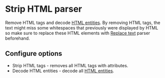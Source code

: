 # Strip HTML parser
Remove HTML tags and decode [HTML entities][html-entities]. By removing HTML tags, the text might miss some whitespaces that
previously were displayed by HTML so make sure to replace these HTML elements with [Replace text][replace-text]
parser beforehand.

## Configure options
 * Strip HTML tags - removes all HTML tags with attributes.
 * Decode HTML entities - decode all [HTML entities][html-entities].

[html-entities]: https://www.w3schools.com/html/html_entities.asp
[replace-text]: Replace%20parser.md
